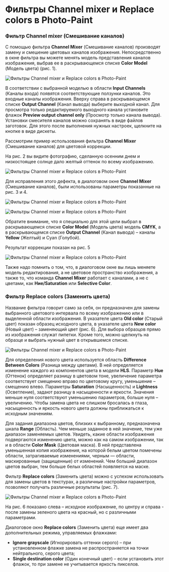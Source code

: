 # Фильтры Channel mixer и Replace colors в Photo-Paint

### Фильтр Channel mixer (Смешивание каналов)

С помощью фильтра **Channel Mixer** (Смешивание каналов) производят замену и смешение цветовых каналов изображения. Непосредственно в окне фильтра вы можете менять модель представления каналов изображения, выбрав ее в раскрывающемся списке **Color Model** (Модель цвета) (рис. 1).

![Фильтры Channel mixer и Replace colors в Photo-Paint](./e8667742-c35f-439d-a238-003db863fed4.jpg)

В соответствии с выбранной моделью в области **Input Channels** (Каналы входа) появятся соответствующие ползунки каналов. Это входные каналы изображения. Вверху справа в раскрывающемся списке **Output Channel** (Канал вывода) выберите выходной канал. Для просмотра только редактируемого выходного канала установите флажок **Preview output channel only** (Просмотр только канала вывода). Установки смесителя каналов можно сохранять в виде файлов заготовок. Для этого после выполнения нужных настроек, щелкните на кнопке в виде дискеты.

Рассмотрим пример использования фильтра **Channel Mixer** (Смешивание каналов) для цветовой коррекции.

На рис. 2 вы видите фотографию, сделанную осенним днем и низкостоящее солнце дало желтый оттенок по всему изображению.

![Фильтры Channel mixer и Replace colors в Photo-Paint](./551ca114-471b-40ce-9c15-a2ca6f55dce7.jpg)

Для исправления этого дефекта, в диалоговом окне **Channel Mixer** (Смешивание каналов), были использованы параметры показанные на рис. 3 и 4.

![Фильтры Channel mixer и Replace colors в Photo-Paint](./835a8b3d-dbad-4966-abfe-148e25aae28a.jpg)

![Фильтры Channel mixer и Replace colors в Photo-Paint](./742d6a85-9fa3-4a60-ab48-d2f917c5773e.jpg)

Обратите внимание, что я специально для этой цели выбрал в раскрывающемся списке **Color Model** (Модель цвета) модель **CMYK**, а в раскрывающемся списке **Output Channel** (Канал вывода) – каналы **Yellow** (Желтый) и Cyan (Голубой).

Результат коррекции показан на рис. 5

![Фильтры Channel mixer и Replace colors в Photo-Paint](./e13f7d32-bb72-4bb7-9341-55b02aee6325.jpg)

Также надо помнить о том, что, в диалоговом окне вы лишь меняете модель редактирования, а не цветовое пространство изображения, а также то, что команда **Channel Мiхег** работает с каналами, а не с цветами, как **Ние/Saturation** или **Selective Соlог**.

### Фильтр Replace colors (Заменить цвета)

Название фильтра говорит само за себя, он предназначен для замены выбранного цветового интервала по всему изображению или в выделенной области изображения. В указателе цвета **Old color** (Старый цвет) показан образец исходного цвета, в указателе цвета **New color** (Новый цвет) – заменяющий цвет (рис. 6). Для выбора образцов прямо из изображения служат пипетки. Кроме того, можно щелкнуть на образце и выбрать нужный цвет в открывшемся списке.

![Фильтры Channel mixer и Replace colors в Photo-Paint](./6e982f10-6200-4409-bf02-98128268556d.jpg)

Для определения нового цвета используется область **Difference Between Colors** (Разница между цветами). В ней определяется изменение каждого из компонентов цвета в модели **HLS**. Параметр **Hue** (Оттенок) определяет разницу в цветовом тоне, увеличение параметра соответствует смещению вправо по цветовому кругу, уменьшение – смещению влево. Параметры **Saturation** (Насыщенность) и **Lightness** (Осветление), задают разницу в насыщенности и яркости. Значения меньше нуля соответствуют уменьшению параметров, больше нуля – увеличению. Чтобы замена цвета не слишком бросалась в глаза, насыщенность и яркость нового цвета должны приближаться к исходным значениям.

Для задания диапазона цветов, близких к выбранному, предназначена шкала **Range** (Область). Чем меньше заданное в ней значение, тем уже диапазон заменяемых цветов. Увидеть, какие области изображения подвергаются изменению цвета, можно как на самом изображении, так и в области **Color Mask** (Цветовая маска). В ней представлена уменьшенная копия изображения, на которой белым цветом помечены области, затрагиваемые изменениями, черным — области, маскированные (защищенные) от изменений. Чем больший диапазон цветов выбран, тем больше белых областей появляется на маске.

Фильтр **Replace colors** (Заменить цвета) можно с успехом использовать для замены цветов в текстурах, а различные настройки параметров, позволяют получать различные результаты (рис. 7).

![Фильтры Channel mixer и Replace colors в Photo-Paint](./86460c2f-bec0-4151-8d0b-be310d10c0d1.jpg)

На рис. 6 показано слева – исходное изображение, по центру и справа - после замены зеленого цвета на красный, но с различными параметрами.

Диалоговое окно **Replace colors** (Заменить цвета) еще имеет два дополнительных режима, управляемых флажками:

*   **Ignore grayscale** (Игнорировать оттенки серого) – при установленном флажке замена не распространяется на точки нейтрального, серого цвета;
*   **Single destination color** (Один конечный цвет) – если установить этот флажок, то при замене не учитывается яркость пикселов.